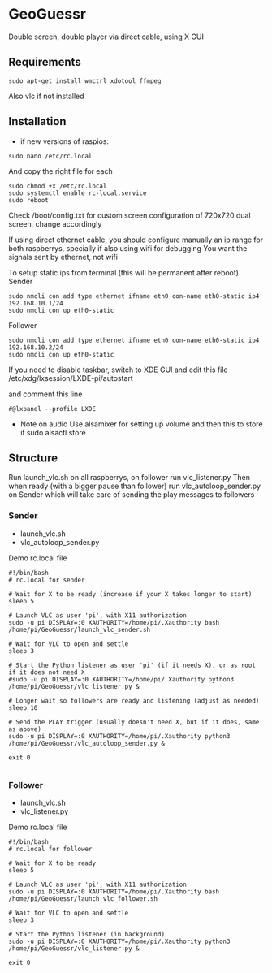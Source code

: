 # GeoGuessr
Double screen, double player via direct cable, using X GUI

## Requirements
```
sudo apt-get install wmctrl xdotool ffmpeg
```
Also vlc if not installed

## Installation
- if new versions of raspios:
```
sudo nano /etc/rc.local
```
And copy the right file for each
```
sudo chmod +x /etc/rc.local
sudo systemctl enable rc-local.service
sudo reboot
```
Check /boot/config.txt for custom screen configuration of 720x720 dual screen, change accordingly

If using direct ethernet cable, you should configure manually an ip range for both raspberrys, specially if also using wifi for debugging
You want the signals sent by ethernet, not wifi

To setup static ips from terminal (this will be permanent after reboot)
Sender
```
sudo nmcli con add type ethernet ifname eth0 con-name eth0-static ip4 192.168.10.1/24
sudo nmcli con up eth0-static
```
Follower
```
sudo nmcli con add type ethernet ifname eth0 con-name eth0-static ip4 192.168.10.2/24
sudo nmcli con up eth0-static
```

If you need to disable taskbar, switch to XDE GUI and edit this file
/etc/xdg/lxsession/LXDE-pi/autostart

 and comment this line
```
#@lxpanel --profile LXDE
```

- Note on audio
Use alsamixer for setting up volume
and then this to store it sudo alsactl store

## Structure

Run launch_vlc.sh on all raspberrys, on follower run vlc_listener.py
Then when ready (with a bigger pause than follower) run vlc_autoloop_sender.py on Sender which will take care of sending the play messages to followers

### Sender
- launch_vlc.sh 
- vlc_autoloop_sender.py

Demo rc.local file
```
#!/bin/bash
# rc.local for sender

# Wait for X to be ready (increase if your X takes longer to start)
sleep 5

# Launch VLC as user 'pi', with X11 authorization
sudo -u pi DISPLAY=:0 XAUTHORITY=/home/pi/.Xauthority bash /home/pi/GeoGuessr/launch_vlc_sender.sh

# Wait for VLC to open and settle
sleep 3

# Start the Python listener as user 'pi' (if it needs X), or as root if it does not need X
#sudo -u pi DISPLAY=:0 XAUTHORITY=/home/pi/.Xauthority python3 /home/pi/GeoGuessr/vlc_listener.py &

# Longer wait so followers are ready and listening (adjust as needed)
sleep 10

# Send the PLAY trigger (usually doesn't need X, but if it does, same as above)
sudo -u pi DISPLAY=:0 XAUTHORITY=/home/pi/.Xauthority python3 /home/pi/GeoGuessr/vlc_autoloop_sender.py &

exit 0


```

### Follower
- launch_vlc.sh 
- vlc_listener.py

Demo rc.local file
```
#!/bin/bash
# rc.local for follower

# Wait for X to be ready
sleep 5

# Launch VLC as user 'pi', with X11 authorization
sudo -u pi DISPLAY=:0 XAUTHORITY=/home/pi/.Xauthority bash /home/pi/GeoGuessr/launch_vlc_follower.sh

# Wait for VLC to open and settle
sleep 3

# Start the Python listener (in background)
sudo -u pi DISPLAY=:0 XAUTHORITY=/home/pi/.Xauthority python3 /home/pi/GeoGuessr/vlc_listener.py &

exit 0
```